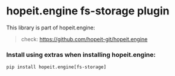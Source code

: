 # hopeit.engine fs-storage plugin


This library is part of hopeit.engine:

> check: https://github.com/hopeit-git/hopeit.engine


### Install using extras when installing hopeit.engine:

```
pip install hopeit.engine[fs-storage]
```
